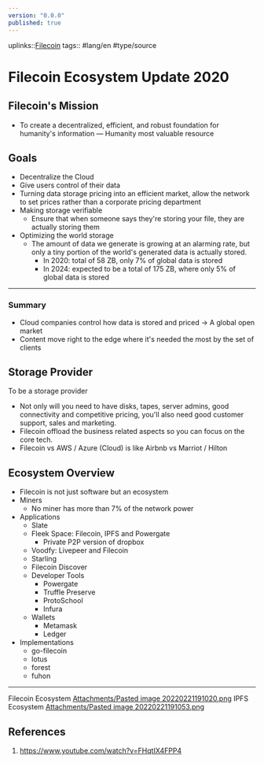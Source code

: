 ```yaml
---
version: "0.0.0"
published: true
---
```

uplinks::[Filecoin](./Filecoin.md)
tags:: #lang/en #type/source 
# Filecoin Ecosystem Update 2020
## Filecoin's Mission
- To create a decentralized, efficient, and robust foundation for humanity's information — Humanity most valuable resource

## Goals
- Decentralize the Cloud
- Give users control of their data
- Turning data storage pricing into an efficient market, allow the network to set prices rather than a corporate pricing department
- Making storage verifiable
	- Ensure that when someone says they're storing your file, they are actually storing them
- Optimizing the world storage
	- The amount of data we generate is growing at an alarming rate, but only a tiny portion of the world's generated data is actually stored.
		- In 2020:  total of 58 ZB,  only 7% of global data is stored
		- In 2024:  expected to be a total of 175 ZB, where only 5% of global data is stored

---
### Summary
- Cloud companies control how data is stored and priced -> A global open market
- Content move right to the edge where it's needed the most by the set of clients

## Storage Provider
To be a storage provider
- Not only will you need to have disks, tapes, server admins, good connectivity and competitive pricing, you'll also need good customer support, sales and marketing.
- Filecoin offload the business related aspects so you can focus on the core tech.
- Filecoin vs AWS / Azure (Cloud) is like Airbnb vs Marriot / Hilton


##  Ecosystem Overview
- Filecoin is not just software but an ecosystem
- Miners
	- No miner has more than 7% of the network power
- Applications 
	- Slate
	- Fleek Space: Filecoin, IPFS and Powergate
		- Private P2P version of dropbox
	- Voodfy: Livepeer and Filecoin
	- Starling
	- Filecoin Discover
	- Developer Tools
		- Powergate
		- Truffle Preserve
		- ProtoSchool
		- Infura
	- Wallets
		- Metamask
		- Ledger
- Implementations
	- go-filecoin
	- lotus
	- forest
	- fuhon

---

Filecoin Ecosystem
[Attachments/Pasted image 20220221191020.png](./Attachments/Pasted%20imag%2020220221191020.png)
IPFS Ecosystem
[Attachments/Pasted image 20220221191053.png](./Attachments/Pasted%20imag%2020220221191053.png)
## References
1. https://www.youtube.com/watch?v=FHqtIX4FPP4
